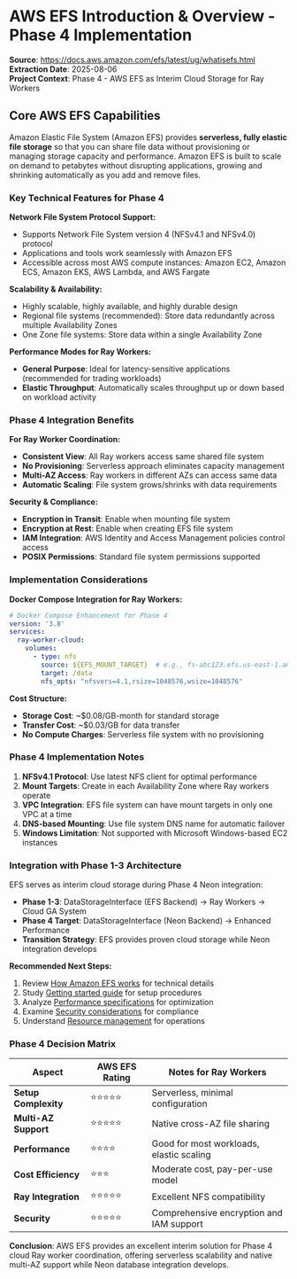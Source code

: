 # AWS EFS Introduction & Overview - Phase 4 Implementation

**Source**: https://docs.aws.amazon.com/efs/latest/ug/whatisefs.html  
**Extraction Date**: 2025-08-06  
**Project Context**: Phase 4 - AWS EFS as Interim Cloud Storage for Ray Workers

## Core AWS EFS Capabilities

Amazon Elastic File System (Amazon EFS) provides **serverless, fully elastic file storage** so that you can share file data without provisioning or managing storage capacity and performance. Amazon EFS is built to scale on demand to petabytes without disrupting applications, growing and shrinking automatically as you add and remove files.

### Key Technical Features for Phase 4

**Network File System Protocol Support:**
- Supports Network File System version 4 (NFSv4.1 and NFSv4.0) protocol
- Applications and tools work seamlessly with Amazon EFS
- Accessible across most AWS compute instances: Amazon EC2, Amazon ECS, Amazon EKS, AWS Lambda, and AWS Fargate

**Scalability & Availability:**
- Highly scalable, highly available, and highly durable design
- Regional file systems (recommended): Store data redundantly across multiple Availability Zones
- One Zone file systems: Store data within a single Availability Zone

**Performance Modes for Ray Workers:**
- **General Purpose**: Ideal for latency-sensitive applications (recommended for trading workloads)
- **Elastic Throughput**: Automatically scales throughput up or down based on workload activity

### Phase 4 Integration Benefits

**For Ray Worker Coordination:**
- **Consistent View**: All Ray workers access same shared file system
- **No Provisioning**: Serverless approach eliminates capacity management
- **Multi-AZ Access**: Ray workers in different AZs can access same data
- **Automatic Scaling**: File system grows/shrinks with data requirements

**Security & Compliance:**
- **Encryption in Transit**: Enable when mounting file system
- **Encryption at Rest**: Enable when creating EFS file system
- **IAM Integration**: AWS Identity and Access Management policies control access
- **POSIX Permissions**: Standard file system permissions supported

### Implementation Considerations

**Docker Compose Integration for Ray Workers:**
```yaml
# Docker Compose Enhancement for Phase 4
version: '3.8'
services:
  ray-worker-cloud:
    volumes:
      - type: nfs
        source: ${EFS_MOUNT_TARGET}  # e.g., fs-abc123.efs.us-east-1.amazonaws.com
        target: /data
        nfs_opts: "nfsvers=4.1,rsize=1048576,wsize=1048576"
```

**Cost Structure:**
- **Storage Cost**: ~$0.08/GB-month for standard storage
- **Transfer Cost**: ~$0.03/GB for data transfer
- **No Compute Charges**: Serverless file system with no provisioning

### Phase 4 Implementation Notes

1. **NFSv4.1 Protocol**: Use latest NFS client for optimal performance
2. **Mount Targets**: Create in each Availability Zone where Ray workers operate  
3. **VPC Integration**: EFS file system can have mount targets in only one VPC at a time
4. **DNS-based Mounting**: Use file system DNS name for automatic failover
5. **Windows Limitation**: Not supported with Microsoft Windows-based EC2 instances

### Integration with Phase 1-3 Architecture

EFS serves as interim cloud storage during Phase 4 Neon integration:
- **Phase 1-3**: DataStorageInterface (EFS Backend) → Ray Workers → Cloud GA System
- **Phase 4 Target**: DataStorageInterface (Neon Backend) → Enhanced Performance
- **Transition Strategy**: EFS provides proven cloud storage while Neon integration develops

**Recommended Next Steps:**
1. Review [How Amazon EFS works](./02_architecture_implementation.md) for technical details
2. Study [Getting started guide](./03_getting_started_guide.md) for setup procedures
3. Analyze [Performance specifications](./04_performance_specifications.md) for optimization
4. Examine [Security considerations](./05_security_considerations.md) for compliance
5. Understand [Resource management](./06_creating_managing_resources.md) for operations

### Phase 4 Decision Matrix

| Aspect | AWS EFS Rating | Notes for Ray Workers |
|--------|----------------|----------------------|
| **Setup Complexity** | ⭐⭐⭐⭐⭐ | Serverless, minimal configuration |
| **Multi-AZ Support** | ⭐⭐⭐⭐⭐ | Native cross-AZ file sharing |
| **Performance** | ⭐⭐⭐⭐ | Good for most workloads, elastic scaling |
| **Cost Efficiency** | ⭐⭐⭐ | Moderate cost, pay-per-use model |
| **Ray Integration** | ⭐⭐⭐⭐⭐ | Excellent NFS compatibility |
| **Security** | ⭐⭐⭐⭐⭐ | Comprehensive encryption and IAM support |

**Conclusion**: AWS EFS provides an excellent interim solution for Phase 4 cloud Ray worker coordination, offering serverless scalability and native multi-AZ support while Neon database integration develops.